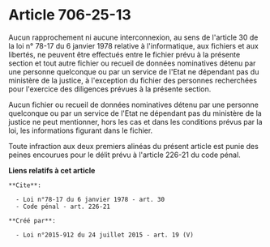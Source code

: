 # Article 706-25-13

Aucun rapprochement ni aucune interconnexion, au sens de l'article 30 de la loi n° 78-17 du 6 janvier 1978 relative à
l'informatique, aux fichiers et aux libertés, ne peuvent être effectués entre le fichier prévu à la présente section et tout
autre fichier ou recueil de données nominatives détenu par une personne quelconque ou par un service de l'Etat ne dépendant
pas du ministère de la justice, à l'exception du fichier des personnes recherchées pour l'exercice des diligences prévues à
la présente section. 

Aucun fichier ou recueil de données nominatives détenu par une personne quelconque ou par un service de l'Etat ne dépendant
pas du ministère de la justice ne peut mentionner, hors les cas et dans les conditions prévus par la loi, les informations
figurant dans le fichier. 

Toute infraction aux deux premiers alinéas du présent article est punie des peines encourues pour le délit prévu à l'article
226-21 du code pénal.

**Liens relatifs à cet article**

	**Cite**:

	  - Loi n°78-17 du 6 janvier 1978 - art. 30
	  - Code pénal - art. 226-21

	**Créé par**:

	  - Loi n°2015-912 du 24 juillet 2015 - art. 19 (V)
